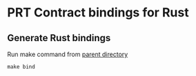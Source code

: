 # PRT Contract bindings for Rust

## Generate Rust bindings

Run make command from [parent directory](../)
```
make bind
```

